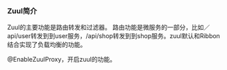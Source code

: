
### Zuul简介
   Zuul的主要功能是路由转发和过滤器。
   路由功能是微服务的一部分，比如／api/user转发到到user服务，/api/shop转发到到shop服务。zuul默认和Ribbon结合实现了负载均衡的功能。
   
   @EnableZuulProxy，开启zuul的功能。